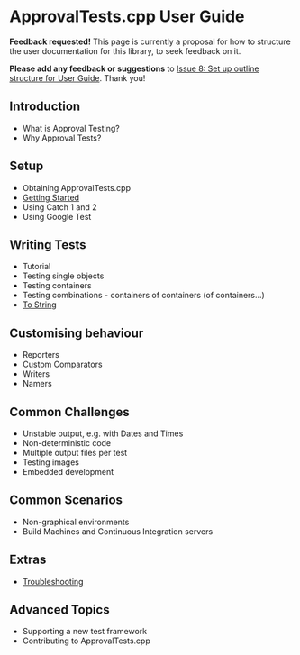 # ApprovalTests.cpp User Guide

**Feedback requested!** This page is currently a proposal for how to structure the user documentation
for this library, to seek feedback on it.

**Please add any feedback or suggestions** to [Issue 8: Set up outline structure for User Guide](https://github.com/approvals/ApprovalTests.cpp/issues/8).
Thank you!

<!-- To get the most out of ApprovalTests, start with the Tutorial.
Once you're up and running, consider the following reference material. -->

## Introduction

* What is Approval Testing?
* Why Approval Tests?

## Setup

* Obtaining ApprovalTests.cpp
* [Getting Started](GettingStarted.md)
* Using Catch 1 and 2
* Using Google Test

## Writing Tests

* Tutorial
* Testing single objects
* Testing containers
* Testing combinations - containers of containers (of containers...)
* [To String](ToString.md)

## Customising behaviour

* Reporters
* Custom Comparators
* Writers
* Namers

## Common Challenges

* Unstable output, e.g. with Dates and Times
* Non-deterministic code
* Multiple output files per test
* Testing images
* Embedded development

## Common Scenarios

* Non-graphical environments
* Build Machines and Continuous Integration servers

## Extras

* [Troubleshooting](Troubleshooting.md)

## Advanced Topics

* Supporting a new test framework
* Contributing to ApprovalTests.cpp
